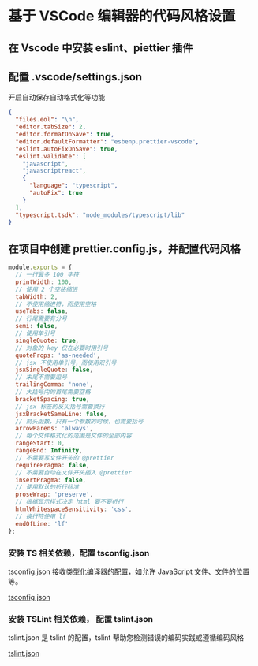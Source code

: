 # 基于 VSCode 编辑器的代码风格设置

## 在 Vscode 中安装 eslint、piettier 插件

## 配置 .vscode/settings.json

开启自动保存自动格式化等功能

```json
{
  "files.eol": "\n",
  "editor.tabSize": 2,
  "editor.formatOnSave": true,
  "editor.defaultFormatter": "esbenp.prettier-vscode",
  "eslint.autoFixOnSave": true,
  "eslint.validate": [
    "javascript",
    "javascriptreact",
    {
      "language": "typescript",
      "autoFix": true
    }
  ],
  "typescript.tsdk": "node_modules/typescript/lib"
}
```

## 在项目中创建 prettier.config.js，并配置代码风格

```js
module.exports = {
  // 一行最多 100 字符
  printWidth: 100,
  // 使用 2 个空格缩进
  tabWidth: 2,
  // 不使用缩进符，而使用空格
  useTabs: false,
  // 行尾需要有分号
  semi: false,
  // 使用单引号
  singleQuote: true,
  // 对象的 key 仅在必要时用引号
  quoteProps: 'as-needed',
  // jsx 不使用单引号，而使用双引号
  jsxSingleQuote: false,
  // 末尾不需要逗号
  trailingComma: 'none',
  // 大括号内的首尾需要空格
  bracketSpacing: true,
  // jsx 标签的反尖括号需要换行
  jsxBracketSameLine: false,
  // 箭头函数，只有一个参数的时候，也需要括号
  arrowParens: 'always',
  // 每个文件格式化的范围是文件的全部内容
  rangeStart: 0,
  rangeEnd: Infinity,
  // 不需要写文件开头的 @prettier
  requirePragma: false,
  // 不需要自动在文件开头插入 @prettier
  insertPragma: false,
  // 使用默认的折行标准
  proseWrap: 'preserve',
  // 根据显示样式决定 html 要不要折行
  htmlWhitespaceSensitivity: 'css',
  // 换行符使用 lf
  endOfLine: 'lf'
};
```

### 安装 TS 相关依赖，配置 tsconfig.json

tsconfig.json 接收类型化编译器的配置，如允许 JavaScript 文件、文件的位置等。

[tsconfig.json](https://www.typescriptlang.org/docs/handbook/tsconfig-json.html)

### 安装 TSLint 相关依赖， 配置 tslint.json

tslint.json 是 tslint 的配置，tslint 帮助您检测错误的编码实践或遵循编码风格

[tslint.json](https://palantir.github.io/tslint/usage/configuration/)
